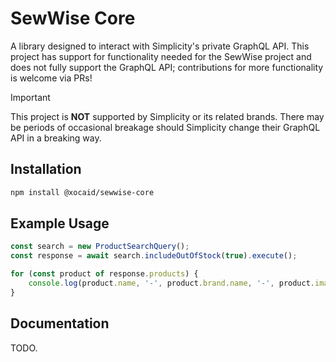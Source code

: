 # SewWise Core

A library designed to interact with Simplicity's private GraphQL API. This project has support for functionality needed for the SewWise project and does not fully support the GraphQL API; contributions for more functionality is welcome via PRs!

> [!IMPORTANT]
> This project is **NOT** supported by Simplicity or its related brands. There may be periods of occasional breakage should Simplicity change their GraphQL API in a breaking way.

## Installation

```bash
npm install @xocaid/sewwise-core
```

## Example Usage

```typescript
const search = new ProductSearchQuery();
const response = await search.includeOutOfStock(true).execute();

for (const product of response.products) {
	console.log(product.name, '-', product.brand.name, '-', product.images);
}
```

## Documentation

TODO.
